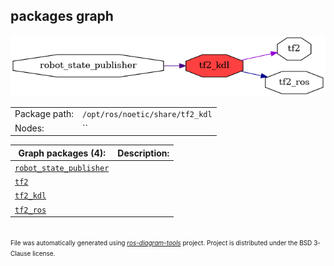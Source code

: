 <!--
File was automatically generated using 'ros-diagram-tools' project.
Project is distributed under the BSD 3-Clause license.
-->

## packages graph

[![tf2_kdl](tf2_kdl.png "tf2_kdl")](tf2_kdl.png)

|     |     |
| --- | --- |
| Package path: | `/opt/ros/noetic/share/tf2_kdl` |
| Nodes: | `` |


| Graph packages (4): | Description: |
| ------------------- | ------------ |
| [`robot_state_publisher`](robot_state_publisher.md) |  |
| [`tf2`](tf2.md) |  |
| [`tf2_kdl`](tf2_kdl.md) |  |
| [`tf2_ros`](tf2_ros.md) |  |


</br>
<font size="1">
File was automatically generated using <a href="https://github.com/anetczuk/ros-diagram-tools"><i>ros-diagram-tools</i></a> project.
Project is distributed under the BSD 3-Clause license.
</font>
